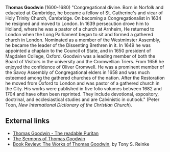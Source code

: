 **Thomas Goodwin** (1600-1680) "Congregational divine. Born in
Norfolk and educated at Cambridge, he became a fellow of St.
Catherine's and vicar of Holy Trinity Church, Cambridge. On
becoming a Congregationalist in 1634 he resigned and moved to
London. In 1639 persecution drove him to Holland, where he was a
pastor of a church at Arnheim, He returned to London when the Long
Parliament began to sit and formed a gathered church in London.
Nominated as a member of the Westminster Assembly, he became the
leader of the Dissenting Brethren in it. In 1649 he was appointed a
chaplain to the Council of State, and in 1650 president of Magdalen
College, Oxford. Goodwin was a leading member of both the Board of
Visitors in the university and the Cromwellian Triers. From 1656 he
enjoyed the confidence of Oliver Cromwell. He was a prominent
member of the Savoy Assembly of Congregational elders in 1658 and
was much esteemed among the gathered churches of the nation. After
the Restoration he moved from Oxford to London and was pastor of a
gathered church in the City. His works were published in five folio
volumes between 1682 and 1704 and have often been reprinted. They
include devotional, expository, doctrinal, and ecclesiastical
studies and are Calvinistic in outlook." (Peter Toon,
*New International Dictionary of the Christian Church*).




## External links

-   [Thomas Goodwin - The readable Puritan](http://www.newble.co.uk/goodwin/)
-   [The Sermons of Thomas Goodwin](http://www.reformedsermonarchives.com/GoodwinTitle.htm)
-   [Book Review: The Works of Thomas Goodwin](http://spurgeon.wordpress.com/2006/10/05/the-works-of-thomas-goodwin-1892777916/),
    by Tony S. Reinke




